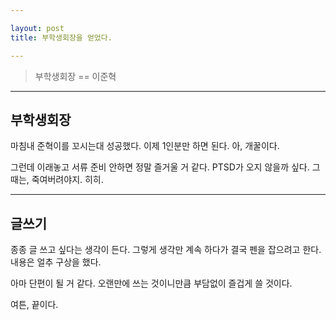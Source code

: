 ```yaml
---

layout: post
title: 부학생회장을 얻었다.

---
```


> 부학생회장 == 이준혁

-----

## 부학생회장

마침내 준혁이를 꼬시는대 성공했다.
이제 1인분만 하면 된다.
아, 개꿀이다.

그런데 이래놓고 서류 준비 안하면 정말 즐거울 거 같다.
PTSD가 오지 않을까 싶다.
그때는, 죽여버려야지.
히히.

-----

## 글쓰기

종종 글 쓰고 싶다는 생각이 든다.
그렇게 생각만 계속 하다가 결국 펜을 잡으려고 한다.
내용은 얼추 구상을 했다.

아마 단편이 될 거 같다.
오랜만에 쓰는 것이니만큼 부담없이 즐겁게 쓸 것이다.

여튼, 끝이다. 
